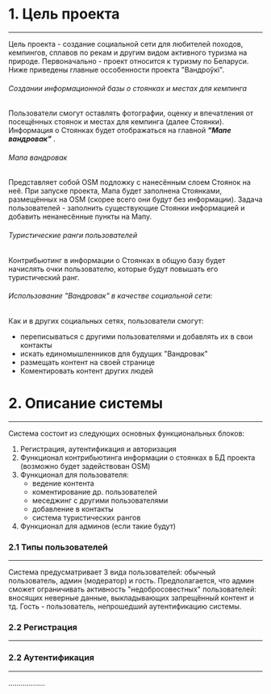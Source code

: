 # 1. Цель проекта
---
Цель проекта - создание социальной сети для любителей походов, кемпингов, сплавов по рекам и другим видом активного туризма на природе. Первоначально - проект относится к туризму по Беларуси. Ниже приведены главные оссобенности проекта "Вандроўкі".
###### Создании информационной базы о стоянках и местах для кемпинга
Пользователи смогут оставлять фотографии, оценку и впечатления от посещённых стоянок и местах для кемпинга (далее Стоянки). Информация о Стоянках будет отображаться на главной ***"Мапе вандровак"*** .
###### Мапа вандровак
Представляет собой OSM подложку с нанесённым слоем Стоянок на неё. При запуске проекта, Мапа будет заполнена Стоянками, размещённых на OSM (скорее всего они будут без информации). Задача пользователей - заполнить существующие Стоянки информацией и добавить ненанесённые пункты на Мапу.
###### Туристические ранги пользователей
Контрибьютинг в информации о Стоянках в общую базу будет начислять очки пользователю, которые будут повышать его туристический ранг.
###### Использование "Вандровак" в качестве социальной сети:
Как и в других социальных сетях, пользователи смогут:
* переписываться с другими пользователями и добавлять их в свои контакты
* искать единомышленников для будущих "Вандровак"
* размещать контент на своей странице
* Коментировать контент других людей 

# 2. Описание системы
---
Система состоит из следующих основных функциональных блоков:

1. Регистрация, аутентификация и авторизация
2. Функционал контрибьютинга информации о стоянках в БД проекта (возможно будет задействован OSM)
3. Функционал для пользователя:
	* ведение контента
	* коментирование др. пользователей
	* меседжинг с другими пользователями
	* добавление в контакты
	* система туристических рангов
4. Функционал для админов (если такие будут)

### 2.1 Типы пользователей
---
Система предусматривает 3 вида пользователей: обычный пользователь, админ (модератор) и гость. Предполагается, что админ сможет ограничивать активность "недобросовестных" пользователей: вносящих неверные данные, выкладывающих запрещённый контент и тд. Гость - пользователь, непрошедший аутентификацию системы.

### 2.2 Регистрация
---


### 2.2 Аутентификация
---

..................